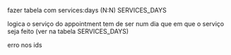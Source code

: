 
fazer tabela com services:days (N:N) SERVICES_DAYS

logica o serviço do appointment tem de ser num dia que em que o serviço seja feito
(ver na tabela SERVICES_DAYS)

erro nos ids